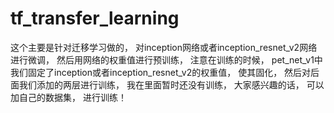 # tf_transfer_learning
这个主要是针对迁移学习做的， 对inception网络或者inception_resnet_v2网络进行微调， 然后用网络的权重值进行预训练， 注意在训练的时候， pet_net_v1中我们固定了inception或者inception_resnet_v2的权重值， 使其固化， 然后对后面我们添加的两层进行训练， 我在里面暂时还没有训练， 大家感兴趣的话， 可以加自己的数据集， 进行训练！
